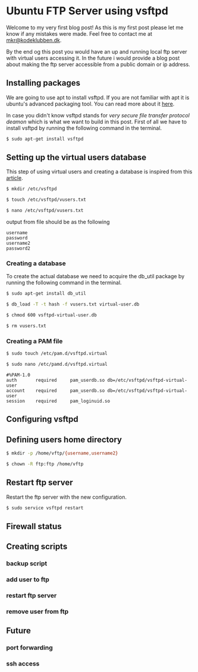 # Ubuntu FTP Server using vsftpd
Welcome to my very first blog post! As this is my first post please let me know if any mistakes were made. Feel free to contact me at mkr@kodeklubben.dk. 

By the end og this post you would have an up and running local ftp server with virtual users accessing it. In the future i would provide a blog post about making the ftp server accessible from a public domain or ip address. 

## Installing packages
We are going to use apt to install vsftpd. If you are not familiar with apt it is ubuntu's advanced packaging tool. You can read more about it [here](https://www.tecmint.com/useful-basic-commands-of-apt-get-and-apt-cache-for-package-management/).

In case you didn't know vsftpd stands for _very secure file transfer protocol deamon_ which is what we want to build in this post. First of all we have to install vsftpd by running the following command in the terminal.

```sh
$ sudo apt-get install vsftpd
```
## Setting up the virtual users database
This step of using virtual users and creating a database is inspired from this [article](https://help.ubuntu.com/community/vsftpd).

```sh 
$ mkdir /etc/vsftpd
```

```sh 
$ touch /etc/vsftpd/vusers.txt
```

```sh 
$ nano /etc/vsftpd/vusers.txt
```

output from file should be as the following

```
username
password
username2
password2
```

### Creating a database
To create the actual database we need to acquire the db_util package by running the following command in the terminal.
```sh 
$ sudo apt-get install db_util
```

```sh 
$ db_load -T -t hash -f vusers.txt virtual-user.db
```

```sh 
$ chmod 600 vsftpd-virtual-user.db
```

```sh 
$ rm vusers.txt
```

### Creating a PAM file

```sh 
$ sudo touch /etc/pam.d/vsftpd.virtual
```

```sh 
$ sudo nano /etc/pamd.d/vsftpd.virtual
```

``` 
#%PAM-1.0
auth       required     pam_userdb.so db=/etc/vsftpd/vsftpd-virtual-user
account    required     pam_userdb.so db=/etc/vsftpd/vsftpd-virtual-user
session    required     pam_loginuid.so
```

## Configuring vsftpd


## Defining users home directory

```sh 
$ mkdir -p /home/vftp/{username,username2}
```

```sh 
$ chown -R ftp:ftp /home/vftp
```

## Restart ftp server
Restart the ftp server with the new configuration.

```sh 
$ sudo service vsftpd restart
```


## Firewall status

## Creating scripts
### backup script
### add user to ftp
### restart ftp server
### remove user from ftp


## Future
### port forwarding
### ssh access